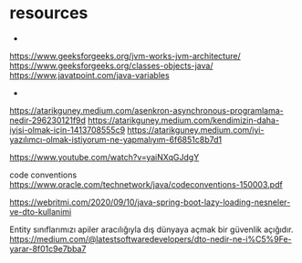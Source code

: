 # resources

- 
https://www.geeksforgeeks.org/jvm-works-jvm-architecture/
https://www.geeksforgeeks.org/classes-objects-java/
https://www.javatpoint.com/java-variables



- 
 https://atarikguney.medium.com/asenkron-asynchronous-programlama-nedir-296230121f9d
 https://atarikguney.medium.com/kendimizin-daha-iyisi-olmak-için-1413708555c9
 https://atarikguney.medium.com/i̇yi-yazılımcı-olmak-i̇stiyorum-ne-yapmalıyım-6f6851c8b7d1


https://www.youtube.com/watch?v=yaiNXqGJdgY


code conventions https://www.oracle.com/technetwork/java/codeconventions-150003.pdf

https://webritmi.com/2020/09/10/java-spring-boot-lazy-loading-nesneler-ve-dto-kullanimi


Entity sınıflarımızı apiler aracılığıyla dış dünyaya açmak bir güvenlik açığıdır.
https://medium.com/@latestsoftwaredevelopers/dto-nedir-ne-i%C5%9Fe-yarar-8f01c9e7bba7



